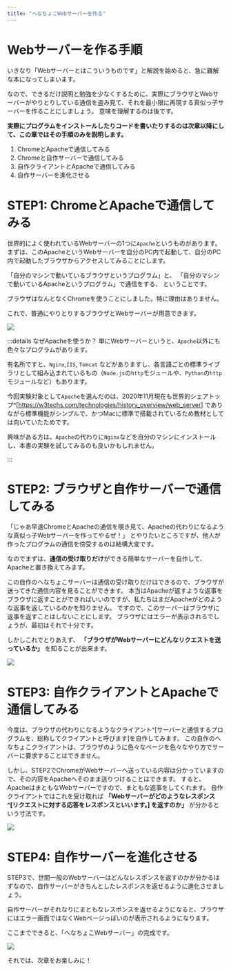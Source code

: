 ```yaml
---
title: "へなちょこWebサーバーを作る"
---
```


# Webサーバーを作る手順
いきなり「Webサーバーとはこういうものです」と解説を始めると、急に難解な本になってしまいます。

なので、できるだけ説明と勉強を少なくするために、実際にブラウザとWebサーバーがやりとりしている通信を盗み見て、それを最小限に再現する真似っ子サーバーを作ることにしましょう。
意味を理解するのは後です。

**実際にプログラムをインストールしたりコードを書いたりするのは次章以降にして、この章ではその手順のみを説明します。**

1. ChromeとApacheで通信してみる
2. Chromeと自作サーバーで通信してみる
3. 自作クライアントとApacheで通信してみる
4. 自作サーバーを進化させる


# STEP1: ChromeとApacheで通信してみる
世界的によく使われているWebサーバーの1つに`Apache`というものがあります。
まずは、このApacheというWebサーバーを自分のPC内で起動して、自分のPC内で起動したブラウザからアクセスしてみることにします。

「自分のマシンで動いているブラウザというプログラム」と、
「自分のマシンで動いているApacheというプログラム」で通信をする、
ということです。

ブラウザはなんとなくChromeを使うことにしました。特に理由はありません。

これで、普通にやりとりするブラウザとWebサーバーが用意できます。

![](https://storage.googleapis.com/zenn-user-upload/baachuvryp4tm31nji2yvy2kobdr)

:::details なぜApacheを使うか？
単にWebサーバーというと、`Apache`以外にも色々なプログラムがあります。

有名所ですと、`Nginx`,`IIS`, `Tomcat` などがありますし、各言語ごとの標準ライブラリとして組み込まれているもの（`Node.js`の`http`モジュールや、`Python`の`http`モジュールなど）もあります。

今回実験対象として`Apache`を選んだのは、2020年11月現在も世界的シェアトップ^[https://w3techs.com/technologies/history_overview/web_server] でありながら標準機能がシンプルで、かつMacに標準で搭載されているため教材としては向いていたためです。

興味がある方は、`Apache`の代わりに`Nginx`などを自分のマシンにインストールし、本書の実験を試してみるのも良いかもしれません。

:::

# STEP2: ブラウザと自作サーバーで通信してみる
「じゃあ早速ChromeとApacheの通信を覗き見て、Apacheの代わりになるような真似っ子Webサーバーを作ってやるぜ！」
とやりたいところですが、他人が作ったプログラムの通信を傍受するのは結構大変です。

なのでまずは、**通信の受け取りだけ**ができる簡単なサーバーを自作して、Apacheと置き換えてみます。

この自作のへなちょこサーバーは通信の受け取りだけはできるので、ブラウザが送ってきた通信内容を見ることができます。
本当はApacheが返すような返事をブラウザに返すことができればいいのですが、私たちはまだApacheがどのような返事を返しているのかを知りません。
ですので、このサーバーはブラウザに返事を返すことはしないことにします。
ブラウザにはエラーが表示されるでしょうが、最初はそれで十分です。

しかしこれでとりあえず、 **「ブラウザがWebサーバーにどんなリクエストを送っているか」** を知ることが出来ます。

![](https://storage.googleapis.com/zenn-user-upload/7d5ic67are7kx9x6sb43p1aqkbgf)



# STEP3: 自作クライアントとApacheで通信してみる
今度は、ブラウザの代わりになるようなクライアント^[サーバーと通信するプログラムを、総称してクライアントと呼びます]を自作してみます。
この自作のへなちょこクライアントは、ブラウザのように色々なページを色々なやり方でサーバーに要求することはできません。

しかし、STEP2でChromeがWebサーバーへ送っている内容は分かっていますので、その内容をApacheへそのまま送りつけることはできます。
すると、ApacheはまともなWebサーバーですので、まともな返事をしてくれます。
自作クライアントではこれを受け取れば **「Webサーバーがどのようなレスポンス^[リクエストに対する応答をレスポンスといいます。] を返すのか」** が分かるという寸法です。

![](https://storage.googleapis.com/zenn-user-upload/qctbfjd6qevkzl4qr7r2stglv335)


# STEP4: 自作サーバーを進化させる
STEP3で、世間一般のWebサーバーはどんなレスポンスを返すのかが分かるはずなので、自作サーバーがきちんとしたレスポンスを返せるように進化させましょう。

自作サーバーがそれなりにまともなレスポンスを返せるようになると、ブラウザにはエラー画面ではなくWebページっぽいのが表示されるようになります。

ここまでできると、「へなちょこWebサーバー」の完成です。

![](https://storage.googleapis.com/zenn-user-upload/1vn37rowyibflzqikq84m0p8nsvy)


それでは、次章をお楽しみに！